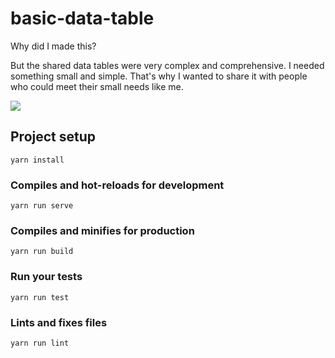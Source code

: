 # basic-data-table
Why did I made this?

But the shared data tables were very complex and comprehensive. I needed something small and simple. That's why I wanted to share it with people who could meet their small needs like me.

![](data-table.gif)


## Project setup
```
yarn install
```

### Compiles and hot-reloads for development
```
yarn run serve
```

### Compiles and minifies for production
```
yarn run build
```

### Run your tests
```
yarn run test
```

### Lints and fixes files
```
yarn run lint
```
